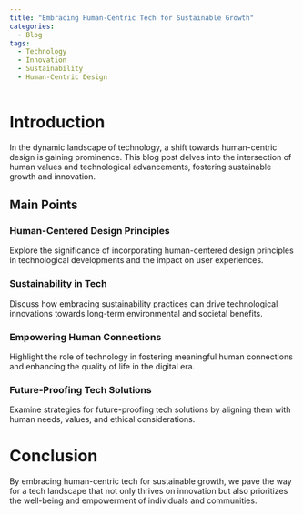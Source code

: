 ```yaml
---
title: "Embracing Human-Centric Tech for Sustainable Growth"
categories:
  - Blog
tags:
  - Technology
  - Innovation
  - Sustainability
  - Human-Centric Design
---
```


# Introduction
In the dynamic landscape of technology, a shift towards human-centric design is gaining prominence. This blog post delves into the intersection of human values and technological advancements, fostering sustainable growth and innovation.

## Main Points
### Human-Centered Design Principles
Explore the significance of incorporating human-centered design principles in technological developments and the impact on user experiences.

### Sustainability in Tech
Discuss how embracing sustainability practices can drive technological innovations towards long-term environmental and societal benefits.

### Empowering Human Connections
Highlight the role of technology in fostering meaningful human connections and enhancing the quality of life in the digital era.

### Future-Proofing Tech Solutions
Examine strategies for future-proofing tech solutions by aligning them with human needs, values, and ethical considerations.

# Conclusion
By embracing human-centric tech for sustainable growth, we pave the way for a tech landscape that not only thrives on innovation but also prioritizes the well-being and empowerment of individuals and communities.